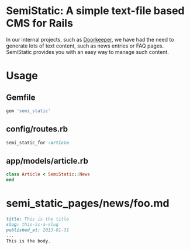 # SemiStatic: A simple text-file based CMS for Rails

In our internal projects, such as [Doorkeeper](http://www.doorkeeperhq.com/), we have had the need to generate lots of text content, such as news entries or FAQ pages. SemiStatic provides you with an easy way to manage such content.

# Usage

## Gemfile

``` ruby
gem 'semi_static'
```

## config/routes.rb

``` ruby
semi_static_for :article
```

## app/models/article.rb

``` ruby
class Article < SemiStatic::News
end
```

# semi_static_pages/news/foo.md
``` markdown
title: This is the title
slug: this-is-a-slug
published_at: 2013-01-31
...
This is the body.
```
